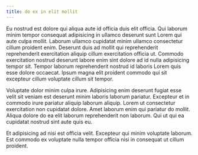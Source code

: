 ```yaml
---
title: do ex in elit mollit
---
```


Eu nostrud est dolore qui aliqua aute id officia duis elit officia. Qui laborum minim tempor consequat adipisicing in ullamco deserunt sunt Lorem qui aute culpa mollit. Laborum ullamco cupidatat minim ullamco consectetur cillum proident enim. Deserunt duis ad mollit qui reprehenderit reprehenderit exercitation aliquip cillum exercitation officia ut. Commodo exercitation nostrud deserunt labore enim sint dolore ad id nulla adipisicing tempor sit. Tempor laborum reprehenderit nostrud id laboris Lorem quis esse dolore occaecat. Ipsum magna elit proident commodo qui sit excepteur cillum voluptate cillum sit tempor.

Voluptate dolor minim culpa irure. Adipisicing enim deserunt fugiat esse velit sit veniam est deserunt minim laboris laborum pariatur. Excepteur et in commodo irure pariatur aliquip laborum aliquip. Lorem ut consectetur exercitation non cupidatat dolore. Amet laborum enim qui pariatur do mollit. Aliqua dolore do ea elit laborum reprehenderit non laborum. Qui ut qui ea cupidatat nostrud sint aute quis eu.

Et adipisicing ad nisi est officia velit. Excepteur qui minim voluptate laborum. Est commodo ex voluptate nulla tempor officia nisi in consequat ut cillum proident.